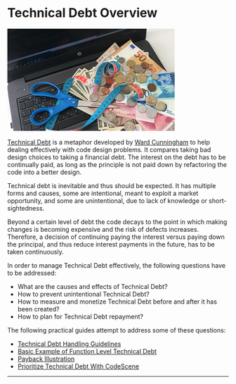 # Technical Debt Overview

![Technical Debt](/images/technical-debt-381x232.png)

[Technical Debt][1] is a metaphor developed by [Ward Cunningham][2] to help dealing effectively with 
code design problems. It compares taking bad design choices to taking a financial debt. The interest 
on the debt has to be continually paid, as long as the principle is not paid down by refactoring 
the code into a better design. 

Technical debt is inevitable and thus should be expected. It has multiple forms and causes, some are 
intentional, meant to exploit a market opportunity, and some are unintentional, due to lack of 
knowledge or short-sightedness.

Beyond a certain level of debt the code decays to the point in which making changes is becoming 
expensive and the risk of defects increases. Therefore, a decision of continuing paying the interest 
versus paying down the principal, and thus reduce interest payments in the future, has to be taken 
continuously.

In order to manage Technical Debt effectively, the following questions have to be addressed:

- What are the causes and effects of Technical Debt?
- How to prevent unintentional Technical Debt?
- How to measure and monetize Technical Debt before and after it has been created?
- How to plan for Technical Debt repayment?

The following practical guides attempt to address some of these questions:

- [Technical Debt Handling Guidelines][3]
- [Basic Example of Function Level Technical Debt][4]
- [Payback Illustration][5]
- [Prioritize Technical Debt With CodeScene][6]

---

[1]: https://en.wikipedia.org/wiki/Technical_debt
[2]: https://en.wikipedia.org/wiki/Ward_Cunningham
[3]: /Guides/Technical%20Debt/Technical%20Debt%20Handling%20Guidelines
[4]: /Topics/Technical%20Debt
[5]: /Guides/Technical%20Debt/Payback%20Illustration
[6]: /Guides/Technical%20Debt/Prioritize%20Technical%20Debt%20With%20CodeScene
